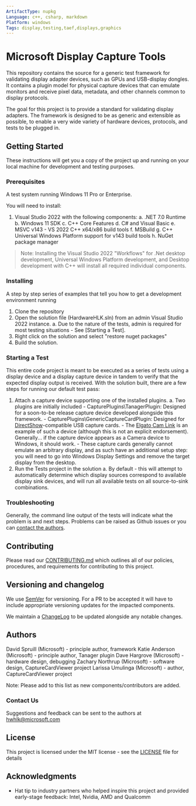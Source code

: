 ```yaml
---
ArtifactType: nupkg
Language: c++, csharp, markdown
Platform: windows
Tags: display,testing,taef,displays,graphics
---
```


# Microsoft Display Capture Tools

This repository contains the source for a generic test framework for validating display adapter devices, such as GPUs and USB-display dongles. It contains a plugin model for physical capture devices that can emulate monitors and receive pixel data, metadata, and other channels common to display protocols.

The goal for this project is to provide a standard for validating display adapters. The framework is designed to be as generic and extensible as possible, to enable a very wide variety of hardware devices, protocols, and tests to be plugged in.

## Getting Started

These instructions will get you a copy of the project up and running on your local machine for development and testing purposes.

### Prerequisites

A test system running Windows 11 Pro or Enterprise.

You will need to install:
1. Visual Studio 2022 with the following components:
    a. .NET 7.0 Runtime
    b. Windows 11 SDK
    c. C++ Core Features
    d. C# and Visual Basic
    e. MSVC v143 - VS 2022 C++ x64/x86 build tools
    f. MSBuild
    g. C++ Universal Windows Platform support for v143 build tools
    h. NuGet package manager

>Note: Installing the Visual Studio 2022 "Workflows" for .Net desktop development, Universal Windows Platform development, and Desktop development with C++ will install all required individual components.

### Installing

A step by step series of examples that tell you how to get a development environment running

1. Clone the repository
2. Open the solution file (HardwareHLK.sln) from an admin Visual Studio 2022 instance.
    a. Due to the nature of the tests, admin is required for most testing situations - See [Starting a Test].
3. Right click on the solution and select "restore nuget packages"
4. Build the solution.

### Starting a Test

This entire code project is meant to be executed as a series of tests using a display device and a display capture device in tandem to verify that the expected display output is received. With the solution built, there are a few steps for running our default test pass:

1. Attach a capture device supporting one of the installed plugins.
    a. Two plugins are initially included
        - CapturePlugins\TanagerPlugin: Designed for a soon-to-be release capture device developed alongside this framework.
        - CapturePlugins\GenericCaptureCardPlugin: Designed for [DirectShow](https://learn.microsoft.com/en-us/windows/win32/directshow/directshow)-compatible USB capture cards.
            - The [Elgato Cam Link](https://www.elgato.com/en/cam-link-4k) is an example of such a device (although this is not an explicit endorsement). Generally... if the capture device appears as a Camera device to Windows, it should work.
            - These capture cards generally cannot emulate an arbitrary display, and as such have an additional setup step: you will need to go into Windows Display Settings and remove the target display from the desktop.
2. Run the Tests project in the solution
    a. By default - this will attempt to automatically determine which display sources correspond to available display sink devices, and will run all available tests on all source-to-sink combinations.

### Troubleshooting

Generally, the command line output of the tests will indicate what the problem is and next steps. Problems can be raised as Github issues or you can [contact the authors](#contact-us).

## Contributing

Please read our [CONTRIBUTING.md](CONTRIBUTING.md) which outlines all of our policies, procedures, and requirements for contributing to this project.

## Versioning and changelog

We use [SemVer](http://semver.org/) for versioning. For a PR to be accepted it will have to include appropriate versioning updates for the impacted components.

We maintain a [ChangeLog](CHANGELOG.md) to be updated alongside any notable changes.

## Authors

David Spruill (Microsoft) - principle author, framework
Katie Anderson (Microsoft) - principle author, Tanager plugin
Dave Hargrove (Microsoft) - hardware design, debugging
Zachary Northrup (Microsoft) - software design, CaptureCardViewer project
Larissa Umulinga (Microsoft) - author, CaptureCardViewer project

Note: Please add to this list as new components/contributors are added.

### Contact Us

Suggestions and feedback can be sent to the authors at hwhlk@microsoft.com

## License

This project is licensed under the MIT license - see the [LICENSE](LICENSE.txt) file for details

## Acknowledgments

* Hat tip to industry partners who helped inspire this project and provided early-stage feedback:
    Intel, Nvidia, AMD and Qualcomm